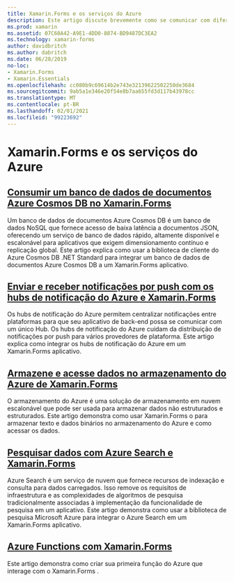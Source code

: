 ```yaml
---
title: Xamarin.Forms e os serviços do Azure
description: Este artigo discute brevemente como se comunicar com diferentes serviços do Azure de Xamarin.Forms aplicativos.
ms.prod: xamarin
ms.assetid: 07C60A42-A9E1-4DD0-8874-BD9487DC3EA2
ms.technology: xamarin-forms
author: davidbritch
ms.author: dabritch
ms.date: 06/28/2019
no-loc:
- Xamarin.Forms
- Xamarin.Essentials
ms.openlocfilehash: cc080b9c69614b2e743e32139622502250de3684
ms.sourcegitcommit: 9ab5a1e346e20f54e8b7aa655fd3d117b43978cc
ms.translationtype: MT
ms.contentlocale: pt-BR
ms.lasthandoff: 02/01/2021
ms.locfileid: "99223692"
---
```

# <a name="no-locxamarinforms-and-azure-services"></a>Xamarin.Forms e os serviços do Azure

## <a name="consume-an-azure-cosmos-db-document-database-in-no-locxamarinforms"></a>[Consumir um banco de dados de documentos Azure Cosmos DB no Xamarin.Forms](azure-cosmosdb.md)

Um banco de dados de documentos Azure Cosmos DB é um banco de dados NoSQL que fornece acesso de baixa latência a documentos JSON, oferecendo um serviço de banco de dados rápido, altamente disponível e escalonável para aplicativos que exigem dimensionamento contínuo e replicação global. Este artigo explica como usar a biblioteca de cliente do Azure Cosmos DB .NET Standard para integrar um banco de dados de documentos Azure Cosmos DB a um Xamarin.Forms aplicativo.

## <a name="send-and-receive-push-notifications-with-azure-notification-hubs-and-no-locxamarinforms"></a>[Enviar e receber notificações por push com os hubs de notificação do Azure e Xamarin.Forms](/azure/developer/mobile-apps/notification-hubs-backend-service-xamarin-forms)

Os hubs de notificação do Azure permitem centralizar notificações entre plataformas para que seu aplicativo de back-end possa se comunicar com um único Hub. Os hubs de notificação do Azure cuidam da distribuição de notificações por push para vários provedores de plataforma. Este artigo explica como integrar os hubs de notificação do Azure em um Xamarin.Forms aplicativo.

## <a name="store-and-access-data-in-azure-storage-from-no-locxamarinforms"></a>[Armazene e acesse dados no armazenamento do Azure de Xamarin.Forms](azure-storage.md)

O armazenamento do Azure é uma solução de armazenamento em nuvem escalonável que pode ser usada para armazenar dados não estruturados e estruturados. Este artigo demonstra como usar Xamarin.Forms o para armazenar texto e dados binários no armazenamento do Azure e como acessar os dados.

## <a name="search-data-with-azure-search-and-no-locxamarinforms"></a>[Pesquisar dados com Azure Search e Xamarin.Forms](azure-search.md)

Azure Search é um serviço de nuvem que fornece recursos de indexação e consulta para dados carregados. Isso remove os requisitos de infraestrutura e as complexidades de algoritmos de pesquisa tradicionalmente associadas à implementação da funcionalidade de pesquisa em um aplicativo. Este artigo demonstra como usar a biblioteca de pesquisa Microsoft Azure para integrar o Azure Search em um Xamarin.Forms aplicativo.

## <a name="azure-functions-with-no-locxamarinforms"></a>[Azure Functions com Xamarin.Forms](azure-functions.md)

Este artigo demonstra como criar sua primeira função do Azure que interage com o Xamarin.Forms .
